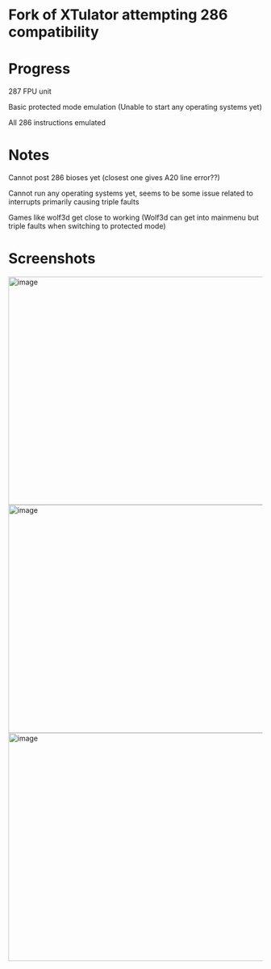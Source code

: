 # Fork of XTulator attempting 286 compatibility

# Progress

287 FPU unit

Basic protected mode emulation (Unable to start any operating systems yet)

All 286 instructions emulated

# Notes

Cannot post 286 bioses yet (closest one gives A20 line error??)

Cannot run any operating systems yet, seems to be some issue related to interrupts primarily causing triple faults

Games like wolf3d get close to working (Wolf3d can get into mainmenu but triple faults when switching to protected mode)

# Screenshots

<img width="722" height="452" alt="image" src="https://github.com/user-attachments/assets/4975cbb6-b15a-4e2f-8434-c335f2f21e61" />
<img width="722" height="452" alt="image" src="https://github.com/user-attachments/assets/4dd30d88-9e48-4f9c-abcf-2c1d09dfee39" />
<img width="722" height="452" alt="image" src="https://github.com/user-attachments/assets/d3273f39-2a51-49fd-808e-80b714f6e9e4" />

